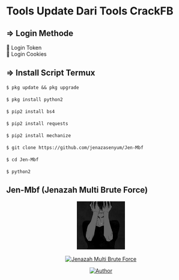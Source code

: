 # Tools Update Dari Tools CrackFB

## => Login Methode
👾 Login Token  
👾 Login Cookies

## =>  Install Script Termux
```
$ pkg update && pkg upgrade

$ pkg install python2

$ pip2 install bs4

$ pip2 install requests

$ pip2 install mechanize

$ git clone https://github.com/jenazasenyum/Jen-Mbf

$ cd Jen-Mbf

$ python2 
```
## Jen-Mbf (Jenazah Multi Brute Force)
<p align="center">
<img src="https://github.com/jenazahsenyum/Jen-Mbf/blob/main/image/sadboy.jpg" width="128" 
</p>
<p align="center">
<a href="#"><img title="Jenazah Multi Brute Force" src="https://img.shields.io/badge/Jen~Mbf-green?colorA=%23ff0000&colorB=%23017e40&style=for-the-badge"></a>
</p>
<p align="center">
<a href="https://github.com/mhankbarbar"><img title="Author" src="https://img.shields.io/badge/Author-Jenazah Senyum-red.svg?style=for-the-badge&logo=github"></a>
</p>
